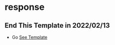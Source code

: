 # response
## End This Template in 2022/02/13
 - Go [See Template](https://tom-website.github.io/christmas/)
